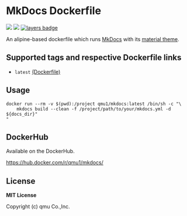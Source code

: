 # MkDocs Dockerfile 

![](https://img.shields.io/docker/pulls/qmu1/mkdocs.svg)
![](https://img.shields.io/docker/build/qmu1/mkdocs.svg)
[![layers badge](https://images.microbadger.com/badges/image/qmu1/mkdocs.svg)](https://microbadger.com/images/qmu1/mkdocs)

An alipine-based dockerfile which runs [MkDocs](http://www.mkdocs.org/) with its [material theme](http://squidfunk.github.io/mkdocs-material/).

## Supported tags and respective Dockerfile links

* `latest` [(Dockerfile)](https://github.com/qmu/docker-mkdocs/blob/master/Dockerfile)

## Usage

```
docker run --rm -v $(pwd):/project qmu1/mkdocs:latest /bin/sh -c "\
    mkdocs build --clean -f /project/path/to/your/mkdocs.yml -d ${docs_dir}"
"
```

## DockerHub

Available on the DockerHub.

https://hub.docker.com/r/qmu1/mkdocs/

## License 

**MIT License**

Copyright (c) qmu Co.,Inc.
